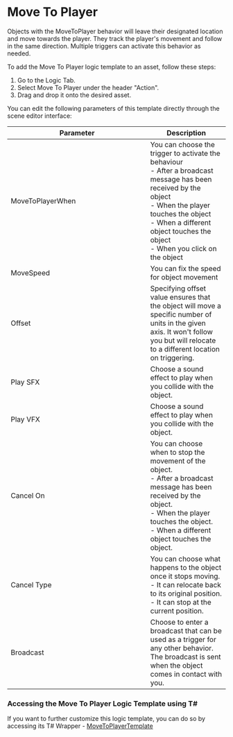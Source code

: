 # Move To Player

Objects with the MoveToPlayer behavior will leave their designated location and move towards the player. They track the player's movement and follow in the same direction. Multiple triggers can activate this behavior as needed.

To add the Move To Player logic template to an asset, follow these steps:

1. Go to the Logic Tab.
2. Select Move To Player under the header "Action".
3. Drag and drop it onto the desired asset.

You can edit the following parameters of this template directly through the scene editor interface:

<table><thead><tr><th width="306">Parameter</th><th>Description</th></tr></thead><tbody><tr><td>MoveToPlayerWhen</td><td>You can choose the trigger to activate the behaviour<br>- After a broadcast message has been received by the object<br>- When the player touches the object<br>- When a different object touches the object<br>- When you click on the object</td></tr><tr><td>MoveSpeed</td><td>You can fix the speed for object movement</td></tr><tr><td>Offset</td><td>Specifying offset value ensures that the object will move a specific number of units in the given axis. It won't follow you but will relocate to a different location on triggering.</td></tr><tr><td>Play SFX</td><td>Choose a sound effect to play when you collide with the object.</td></tr><tr><td>Play VFX</td><td>Choose a sound effect to play when you collide with the object.</td></tr><tr><td>Cancel On</td><td>You can choose when to stop the movement of the object.<br>- After a broadcast message has been received by the object.<br>- When the player touches the object.<br>- When a different object touches the object.</td></tr><tr><td>Cancel Type</td><td>You can choose what happens to the object once it stops moving. <br>- It can relocate back to its original position.<br>- It can stop at the current position.</td></tr><tr><td>Broadcast</td><td>Choose to enter a broadcast that can be used as a trigger for any other behavior. <br>The broadcast is sent when the object comes in contact with you.</td></tr></tbody></table>

### Accessing the Move To Player Logic Template using T\#

If you want to further customize this logic template, you can do so by accessing its T# Wrapper - [MoveToPlayerTemplate](../../coding-using-t/t-logic-template-wrappers.md#movetoplayertemplate)
